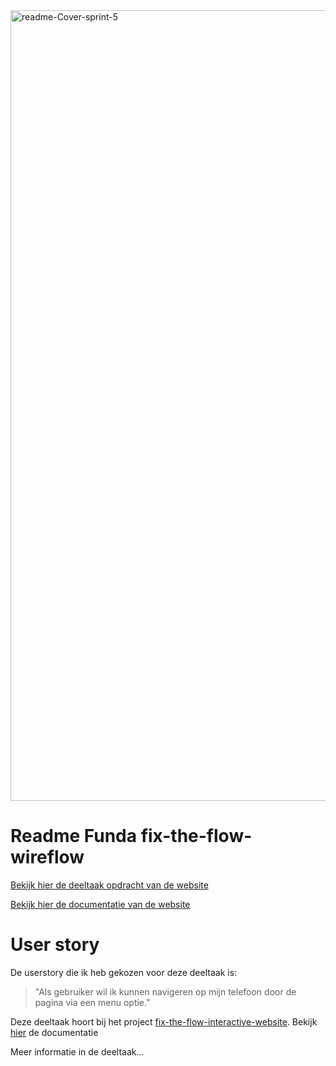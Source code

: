 <img width="1265" alt="readme-Cover-sprint-5" src="https://github.com/driezie/fix-the-flow-interactive-website/assets/80174866/bc07da8c-ae6b-4eab-81e0-9173e0f1a22e">

# Readme Funda fix-the-flow-wireflow

[Bekijk hier de deeltaak opdracht van de website](https://github.com/driezie/fix-the-flow-wireflow/wiki/Deeltaak-wireflow)

[Bekijk hier de documentatie van de website](https://github.com/driezie/fix-the-flow-interactive-website/wiki/Development-Lifecycle)

# User story
De userstory die ik heb gekozen voor deze deeltaak is:
> "Als gebruiker wil ik kunnen navigeren op mijn telefoon door de pagina via een menu optie."

Deze deeltaak hoort bij het project [fix-the-flow-interactive-website](https://github.com/driezie/fix-the-flow-interactive-website). Bekijk [hier](https://github.com/driezie/fix-the-flow-interactive-website/wiki/Development-Lifecycle) de documentatie


Meer informatie in de deeltaak...
